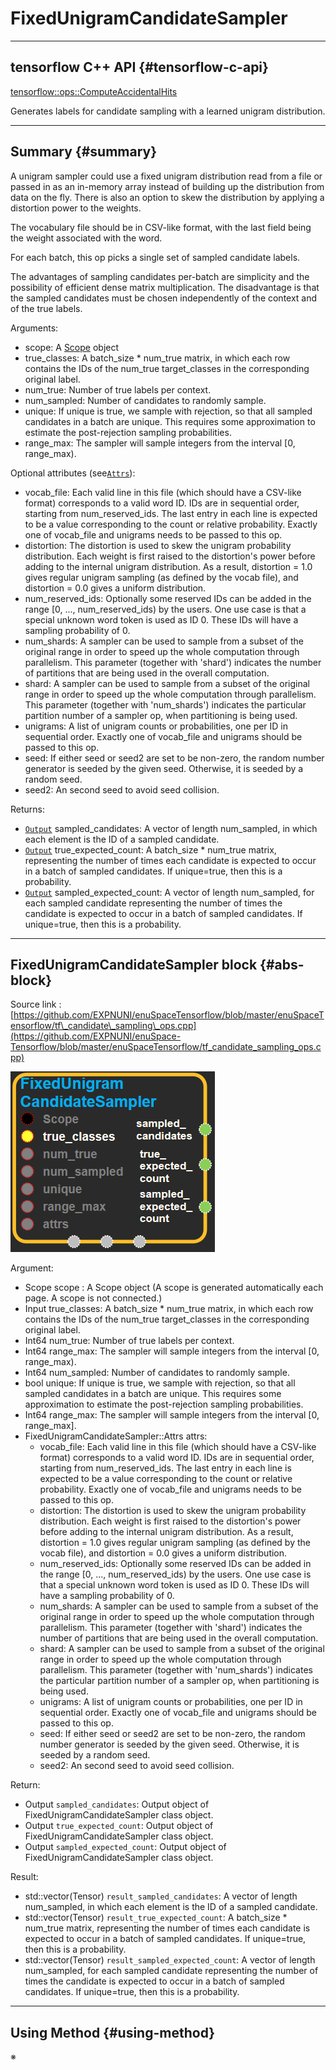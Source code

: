 # FixedUnigramCandidateSampler

---

## tensorflow C++ API {#tensorflow-c-api}

[tensorflow::ops::ComputeAccidentalHits](https://www.tensorflow.org/api_docs/cc/class/tensorflow/ops/compute-accidental-hits.html)

Generates labels for candidate sampling with a learned unigram distribution.

---

## Summary {#summary}

A unigram sampler could use a fixed unigram distribution read from a file or passed in as an in-memory array instead of building up the distribution from data on the fly. There is also an option to skew the distribution by applying a distortion power to the weights.

The vocabulary file should be in CSV-like format, with the last field being the weight associated with the word.

For each batch, this op picks a single set of sampled candidate labels.

The advantages of sampling candidates per-batch are simplicity and the possibility of efficient dense matrix multiplication. The disadvantage is that the sampled candidates must be chosen independently of the context and of the true labels.

Arguments:

* scope: A [Scope](https://www.tensorflow.org/versions/r1.4/api_docs/cc/class/tensorflow/scope.html#classtensorflow_1_1_scope) object
* true\_classes: A batch\_size \* num\_true matrix, in which each row contains the IDs of the num\_true target\_classes in the corresponding original label.
* num\_true: Number of true labels per context.
* num\_sampled: Number of candidates to randomly sample.
* unique: If unique is true, we sample with rejection, so that all sampled candidates in a batch are unique. This requires some approximation to estimate the post-rejection sampling probabilities.
* range\_max: The sampler will sample integers from the interval \[0, range\_max\).

Optional attributes \(see[`Attrs`](https://www.tensorflow.org/versions/r1.4/api_docs/cc/struct/tensorflow/ops/fixed-unigram-candidate-sampler/attrs.html#structtensorflow_1_1ops_1_1_fixed_unigram_candidate_sampler_1_1_attrs)\):

* vocab\_file: Each valid line in this file \(which should have a CSV-like format\) corresponds to a valid word ID. IDs are in sequential order, starting from num\_reserved\_ids. The last entry in each line is expected to be a value corresponding to the count or relative probability. Exactly one of vocab\_file and unigrams needs to be passed to this op.
* distortion: The distortion is used to skew the unigram probability distribution. Each weight is first raised to the distortion's power before adding to the internal unigram distribution. As a result, distortion = 1.0 gives regular unigram sampling \(as defined by the vocab file\), and distortion = 0.0 gives a uniform distribution.
* num\_reserved\_ids: Optionally some reserved IDs can be added in the range \[0, ..., num\_reserved\_ids\) by the users. One use case is that a special unknown word token is used as ID 0. These IDs will have a sampling probability of 0.
* num\_shards: A sampler can be used to sample from a subset of the original range in order to speed up the whole computation through parallelism. This parameter \(together with 'shard'\) indicates the number of partitions that are being used in the overall computation.
* shard: A sampler can be used to sample from a subset of the original range in order to speed up the whole computation through parallelism. This parameter \(together with 'num\_shards'\) indicates the particular partition number of a sampler op, when partitioning is being used.
* unigrams: A list of unigram counts or probabilities, one per ID in sequential order. Exactly one of vocab\_file and unigrams should be passed to this op.
* seed: If either seed or seed2 are set to be non-zero, the random number generator is seeded by the given seed. Otherwise, it is seeded by a random seed.
* seed2: An second seed to avoid seed collision.

Returns:

* [`Output`](https://www.tensorflow.org/versions/r1.4/api_docs/cc/class/tensorflow/output.html#classtensorflow_1_1_output) sampled\_candidates: A vector of length num\_sampled, in which each element is the ID of a sampled candidate.
* [`Output`](https://www.tensorflow.org/versions/r1.4/api_docs/cc/class/tensorflow/output.html#classtensorflow_1_1_output) true\_expected\_count: A batch\_size \* num\_true matrix, representing the number of times each candidate is expected to occur in a batch of sampled candidates. If unique=true, then this is a probability.
* [`Output`](https://www.tensorflow.org/versions/r1.4/api_docs/cc/class/tensorflow/output.html#classtensorflow_1_1_output) sampled\_expected\_count: A vector of length num\_sampled, for each sampled candidate representing the number of times the candidate is expected to occur in a batch of sampled candidates. If unique=true, then this is a probability.

---

## FixedUnigramCandidateSampler block {#abs-block}

Source link : [https://github.com/EXPNUNI/enuSpaceTensorflow/blob/master/enuSpaceTensorflow/tf\_candidate\_sampling\_ops.cpp](https://github.com/EXPNUNI/enuSpace-Tensorflow/blob/master/enuSpaceTensorflow/tf_candidate_sampling_ops.cpp)

![](/assets/candidate_sampling_ops/fixedunigramcandidatesampler1.png)

Argument:

* Scope scope : A Scope object \(A scope is generated automatically each page. A scope is not connected.\)
* Input true\_classes: A batch\_size \* num\_true matrix, in which each row contains the IDs of the num\_true target\_classes in the corresponding original label.
* Int64 num\_true: Number of true labels per context.
* Int64 range\_max: The sampler will sample integers from the interval \[0, range\_max\).
* Int64 num\_sampled: Number of candidates to randomly sample.
* bool unique: If unique is true, we sample with rejection, so that all sampled candidates in a batch are unique. This requires some approximation to estimate the post-rejection sampling probabilities.
* Int64 range\_max: The sampler will sample integers from the interval \[0, range\_max\].
* FixedUnigramCandidateSampler::Attrs attrs:
  * vocab\_file: Each valid line in this file \(which should have a CSV-like format\) corresponds to a valid word ID. IDs are in sequential order, starting from num\_reserved\_ids. The last entry in each line is expected to be a value corresponding to the count or relative probability. Exactly one of vocab\_file and unigrams needs to be passed to this op.
  * distortion: The distortion is used to skew the unigram probability distribution. Each weight is first raised to the distortion's power before adding to the internal unigram distribution. As a result, distortion = 1.0 gives regular unigram sampling \(as defined by the vocab file\), and distortion = 0.0 gives a uniform distribution.
  * num\_reserved\_ids: Optionally some reserved IDs can be added in the range \[0, ..., num\_reserved\_ids\) by the users. One use case is that a special unknown word token is used as ID 0. These IDs will have a sampling probability of 0.
  * num\_shards: A sampler can be used to sample from a subset of the original range in order to speed up the whole computation through parallelism. This parameter \(together with 'shard'\) indicates the number of partitions that are being used in the overall computation.
  * shard: A sampler can be used to sample from a subset of the original range in order to speed up the whole computation through parallelism. This parameter \(together with 'num\_shards'\) indicates the particular partition number of a sampler op, when partitioning is being used.
  * unigrams: A list of unigram counts or probabilities, one per ID in sequential order. Exactly one of vocab\_file and unigrams should be passed to this op.
  * seed: If either seed or seed2 are set to be non-zero, the random number generator is seeded by the given seed. Otherwise, it is seeded by a random seed.
  * seed2: An second seed to avoid seed collision.

Return:

* Output `sampled_candidates`: Output object of FixedUnigramCandidateSampler class object. 
* Output `true_expected_count`: Output object of FixedUnigramCandidateSampler class object. 
* Output `sampled_expected_count`: Output object of FixedUnigramCandidateSampler class object. 

Result:

* std::vector\(Tensor\) `result_sampled_candidates`: A vector of length num\_sampled, in which each element is the ID of a sampled candidate.
* std::vector\(Tensor\) `result_true_expected_count`: A batch\_size \* num\_true matrix, representing the number of times each candidate is expected to occur in a batch of sampled candidates. If unique=true, then this is a probability.
* std::vector\(Tensor\) `result_sampled_expected_count`: A vector of length num\_sampled, for each sampled candidate representing the number of times the candidate is expected to occur in a batch of sampled candidates. If unique=true, then this is a probability.

---

## Using Method {#using-method}

※


